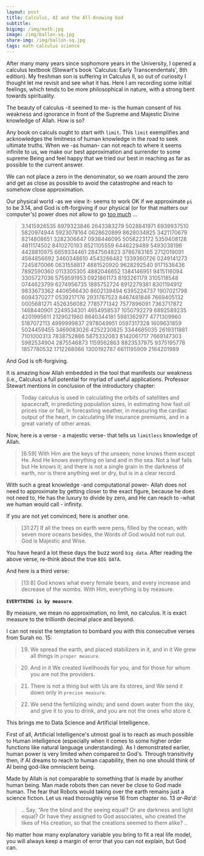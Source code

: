 ```yaml
---
layout: post
title: Calculus, AI and the All-Knowing God
subtitle: 
bigimg: /img/math.jpg
image: /img/ballon-sq.jpg
share-img: /img/ballon-sq.jpg
tags: math calculus science
---
```


After many many years since sophomore years in the University, I opened a calculus textbook (Stewart's book 'Calculus: Early Transcendentals', 8th edition).  My freshman son is suffering in Calculus II, so out of curiosity I thought let me revisit and see what it has. Here I am recording some initial feelings, which tends to be more philosophical in nature, with a strong bent towards spirituality. 

The beauty of calculus -it seemed to me- is the human consent of his weakness and ignorance in front of the Supreme and Majestic Divine knowledge of Allah. How is so? 

Any book on calculs ought to start with `limit`. This `limit` exemplifies and acknowledges the limitness of human knowledge in the road to seek ultimate truths. When we -as human- can not reach to where it seems infinite to us, we make our best approximation and surrender to some supreme Being and feel happy that we tried our best in reaching as far as possible to the current answer. 

We can not place a zero in the denominator, so we roam around the zero and get as close as possible to avoid the catastrophe and reach to somehow close approximation. 

Our physical world -as we view it- seems to work OK if we  approximate `pi` to be 3.14, and God is oft-forgiving if our physical (or for that matters our computer's) power does not allow to go [too much](http://www.geom.uiuc.edu/~huberty/math5337/groupe/digits.html) ...

> 3.1415926535 8979323846 2643383279 5028841971 6939937510 5820974944 5923078164 0628620899 8628034825 3421170679 8214808651 3282306647 0938446095 5058223172 5359408128 4811174502 8410270193 8521105559 6446229489 5493038196 4428810975 6659334461 2847564823 3786783165 2712019091 4564856692 3460348610 4543266482 1339360726 0249141273 7245870066 0631558817 4881520920 9628292540 9171536436 7892590360 0113305305 4882046652 1384146951 9415116094 3305727036 5759591953 0921861173 8193261179 3105118548 0744623799 6274956735 1885752724 8912279381 8301194912 9833673362 4406566430 8602139494 6395224737 1907021798 6094370277 0539217176 2931767523 8467481846 7669405132 0005681271 4526356082 7785771342 7577896091 7363717872 1468440901 2249534301 4654958537 1050792279 6892589235 4201995611 2129021960 8640344181 5981362977 4771309960 5187072113 4999999837 2978049951 0597317328 1609631859 5024459455 3469083026 4252230825 3344685035 2619311881 7101000313 7838752886 5875332083 8142061717 7669147303 5982534904 2875546873 1159562863 8823537875 9375195778 1857780532 1712268066 1300192787 6611195909 2164201989

And God is oft-forgiving.

It is amazing how Allah embedded in the tool that manifests our weakness (i.e., Calculus) a full potential for myriad of useful applications. Professor Stewart mentions in conclusion of the introductory chapter:

> Today calculus is used in calculating the orbits of satellites and spacecraft, in predicting population sizes, in estimating how fast oil prices rise or fall, in forecasting weather, in measuring the cardiac output of the heart, in calculating life insurance premiums, and in a great variety of other areas. 

 
Now, here is a verse - a majestic verse- that tells us `limitless` knowledge of Allah. 

>[6:59]   With Him are the keys of the unseen; none knows them except He. And He knows everything on land and in the sea. Not a leaf falls but He knows it; and there is not a single grain in the darkness of earth, nor is there anything wet or dry, but is in a clear record.

With such a great knowledge -and computational power- Allah does not need to approximate by getting closer to the exact figure, because he does not need to, He has the luxury to divide by zero, and He can reach to -what we human would call - infinity. 

If you are not yet convinced, here is another one.

> [31:27]   If all the trees on earth were pens, filled by the ocean, with seven more oceans besides, the Words of God would not run out. God is Majestic and Wise.

You have heard a lot these days the buzz word `big data`. After reading the above verse, re-think about the true `BIG DATA`. 

And here is a third verse:

> [13:8]   God knows what every female bears, and every increase and decrease of the wombs. With Him, everything is by measure.

**`EVERYTHING is by measure`**.

By measure, we mean no approximation, no limit, no calculus. It is exact measure to the trillionth decimal place and beyond. 

I can not resist the temptation to bombard you with this consecutive verses from Surah no. 15:

> 19. We spread the earth, and placed stabilizers in it, and in it We grew all things in `proper measure`.

> 20. And in it We created livelihoods for you, and for those for whom you are not the providers.

> 21. There is not a thing but with Us are its stores, and We send it down only in `precise measure`.

> 22. We send the fertilizing winds; and send down water from the sky, and give it to you to drink, and you are not the ones who store it.

This brings me to Data Science and Artificial Intelligence. 

First of all, Artificial Intelligence's utmost goal is to reach as much possible to Human intelligence (especially when it comes to some higher order functions like natural language understanding). As I demonstrated earlier, human power is very limited when compared to God's. Through transitivity then, if AI dreams to reach to human capability, then no one should think of AI being god-like omniscient being. 

Made by Allah is not comparable to something that is made by another human being. Man made robots then can never be close to God made human. The fear that Robots would taking over the earth remains just a science fiction. Let us read thoroughly verse 16 from chapter no. 13 *ar-Ra'd*:  

> .. Say, “Are the blind and the seeing equal? Or are darkness and light equal? Or have they assigned to God associates, who created the likes of His creation, so that the creations seemed to them alike? ..

No matter how many explanatory variable you bring to fit a real life model, you will always keep a margin of error that you can not explain, but God can. 
